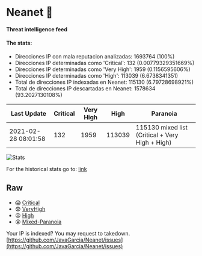 # Neanet :hocho:
#### Threat intelligence feed
#### The stats:

- Direcciones IP con mala reputacion analizadas: 1693764 (100%)
- Direcciones IP determinadas como 'Critical':  132 (0.00779329351669%)
- Direcciones IP determinadas como 'Very High':  1959 (0.1156595606%)
- Direcciones IP determinadas como 'High':  113039 (6.6738341351)
- Total de direcciones IP indexadas en Neanet:  115130 (6.79728698921%)
- Total de direcciones IP descartadas en Neanet:  1578634 (93.2027130108%)

| Last Update | Critical | Very High | High | Paranoia |
| --- | --- | --- | --- | --- |
| 2021-02-28 08:01:58 | 132 | 1959 | 113039 | 115130 mixed list (Critical + Very High + High)|

![Stats](https://docs.google.com/spreadsheets/d/e/2PACX-1vSnaNMIXVabIpDJjufMlzH7poXnshF3mgd8Is1g9ytUEzVsP5my4Trn8f-xkoLLQ38xpL3HtmUexLo6/pubchart?oid=501124687&format=image)

For the historical stats go to: [link](/stats.csv)
## Raw
- :scream: [Critical](https://raw.githubusercontent.com/JavaGarcia/Neanet/master/blacklists/neanet_critical.txt)
- :fearful: [VeryHigh](https://raw.githubusercontent.com/JavaGarcia/Neanet/master/blacklists/neanet_veryHigh.txtt)
- :frowning: [High](https://raw.githubusercontent.com/JavaGarcia/Neanet/master/blacklists/neanet_high.txt)
- :dizzy_face: [Mixed-Paranoia](https://raw.githubusercontent.com/JavaGarcia/Neanet/master/blacklists/neanet_all.txt)


Your IP is indexed? You may request to takedown. [https://github.com/JavaGarcia/Neanet/issues](https://github.com/JavaGarcia/Neanet/issues)








































































































































































































































































































































































































































































































































































































































































































































































































































































































































































































































































































































































































































































































































































































































































































































































































































































































































































































































































































































































































































































































































































































































































































































































































































































































































































































































































































































































































































































































































































































































































































































































































































































































































































































































































































































































































































































































































































































































































































































































































































































































































































































































































































































































































































































































































































































































































































